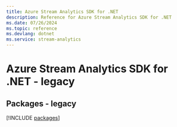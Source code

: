 ```yaml
---
title: Azure Stream Analytics SDK for .NET
description: Reference for Azure Stream Analytics SDK for .NET
ms.date: 07/26/2024
ms.topic: reference
ms.devlang: dotnet
ms.service: stream-analytics
---
```

# Azure Stream Analytics SDK for .NET - legacy
## Packages - legacy
[!INCLUDE [packages](stream-analytics-index.md)]